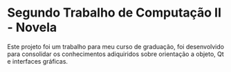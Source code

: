 # Segundo Trabalho de Computação II - Novela

Este projeto foi um trabalho para meu curso de graduação, foi desenvolvido para consolidar os conhecimentos adiquiridos sobre orientação a objeto, Qt e interfaces gráficas.

